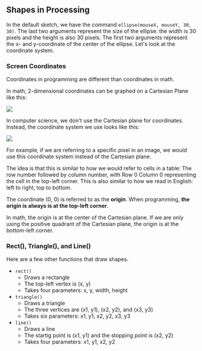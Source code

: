 ## Shapes in Processing

In the default sketch, we have the command `ellipse(mouseX, mouseY, 30, 30)`. The last two arguments represent the size of the ellipse: the width is 30 pixels and the height is also 30 pixels. The first two arguments represent the x- and y-coordinate of the center of the ellipse. Let's look at the coordinate system. 

### Screen Coordinates

Coordinates in programming are different than coordinates in math. 

In math, 2-dimensional coordinates can be graphed on a Cartesian Plane like this:

![](../../Images/Cartesian_Plane.jpg)

In computer science, we don't use the Cartesian plane for coordinates. Instead, the coordinate system we use looks like this:

![](../../Images/Coordinate_Plane.jpg)

For example, if we are referring to a specific pixel in an image, we would use this coordinate system instead of the Cartesian plane. 

The idea is that this is similar to how we would refer to cells in a table: The row number followed by column number, with Row 0 Column 0 representing the cell in the top-left corner. This is also similar to how we read in English: left to right, top to bottom.

The coordinate (0, 0) is referred to as the **origin**. When programming, **the origin is always is at the top-left corner**. 

In math, the origin is at the center of the Cartesian plane. If we are only using the positive quadrant of the Cartesian plane, the origin is at the bottom-left corner.

### Rect(), Triangle(), and Line()

Here are a few other functions that draw shapes.

* `rect()` 
  * Draws a rectangle
  * The top-left vertex is (x, y)
  * Takes four parameters: x, y, width, height
* `triangle()`
  * Draws a triangle 
  * The three vertices are (x1, y1), (x2, y2), and (x3, y3)
  * Takes six parameters: x1, y1, x2, y2, x3, y3
* `line()` 
  * Draws a line
  * The startig point is (x1, y1) and the stopping point is (x2, y2)
  * Takes four parameters: x1, y1, x2, y2
